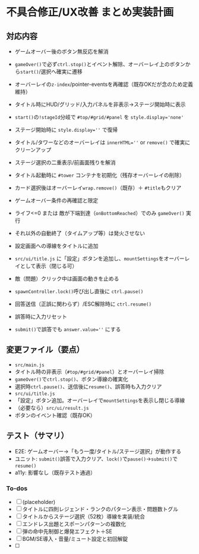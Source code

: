 <!-- 5716efb0-aca7-4939-88fc-034214646cb5 eb27839b-b0e2-4ddb-aac9-cf6edcf62f7e -->
# 不具合修正/UX改善 まとめ実装計画

## 対応内容

- ゲームオーバー後のボタン無反応を解消
- `gameOver()`で必ず`ctrl.stop()`とイベント解除、オーバーレイ上のボタンから`start()`/選択へ確実に遷移
- オーバーレイの`z-index`/pointer-eventsを再確認（既存OKだが念のため定義維持）

- タイトル時にHUD/グリッド/入力パネルを非表示→ステージ開始時に表示
- `start()`の`!stageId`分岐で `#top/#grid/#panel` を `style.display='none'`
- ステージ開始時に `style.display=''` で復帰
- タイトル/タワーなどのオーバーレイは `innerHTML=''` or `remove()` で確実にクリーンアップ

- ステージ選択の二重表示/前画面残りを解消
- タイトル起動時に `#tower` コンテナを初期化（残存オーバーレイの削除）
- カード選択後はオーバーレイ`wrap.remove()`（既存）＋ `#title`もクリア

- ゲームオーバー条件の再確認と限定
- ライフ<=0 または 敵が下端到達（`onBottomReached`）でのみ `gameOver()` 実行
- それ以外の自動終了（タイムアップ等）は発火させない

- 設定画面への導線をタイトルに追加
- `src/ui/title.js` に「設定」ボタンを追加し、`mountSettings`をオーバーレイとして表示（閉じる可）

- 敵（問題）クリック中は画面の動きを止める
- `spawnController.lock()`呼び出し直後に `ctrl.pause()`
- 回答送信（正誤に関わらず）/ESC解除時に `ctrl.resume()`

- 誤答時に入力リセット
- `submit()`で誤答でも `answer.value=''` にする

## 変更ファイル（要点）

- `src/main.js`
- タイトル時の非表示（`#top/#grid/#panel`）とオーバーレイ掃除
- `gameOver()`で`ctrl.stop()`、ボタン導線の確実化
- 選択時`ctrl.pause()`、送信後に`resume()`、誤答時も入力クリア
- `src/ui/title.js`
- 「設定」ボタン追加。オーバーレイで`mountSettings`を表示し閉じる導線
- （必要なら）`src/ui/result.js`
- ボタンのイベント確認（既存OK）

## テスト（サマリ）

- E2E: ゲームオーバー→「もう一度/タイトル/ステージ選択」が動作する
- ユニット: `submit()`誤答で入力クリア、`lock()`で`pause()`→`submit()`で`resume()`
- a11y: 影響なし（既存テスト通過）

### To-dos

- [ ] (placeholder)
- [ ] タイトルに四則レジェンド・ランクのパターン表示・問題数トグル
- [ ] タイトルからステージ選択（52枚）導線を実装/統合
- [ ] エンドレス出題とスポーンパターンの複数化
- [ ] 弾の命中先制御と爆発エフェクト＋SE
- [ ] BGM/SE導入・音量/ミュート設定と初回解錠
- [ ] 